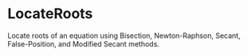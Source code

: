 # LocateRoots
Locate roots of an equation using Bisection, Newton-Raphson, Secant, False-Position, and Modified Secant methods.
